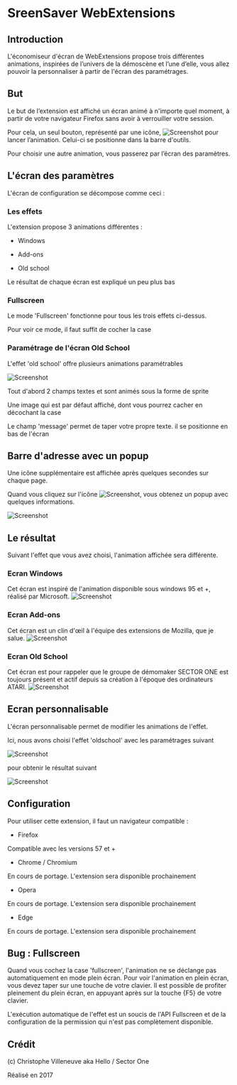 # SreenSaver WebExtensions
## Introduction
L'économiseur d'écran de WebExtensions propose trois différentes animations, inspirées de l’univers de la démoscène et l’une d’elle, vous allez pouvoir la personnaliser à partir de l'écran des paramétrages.


## But
Le but de l’extension est affiché un écran animé à n'importe quel moment, à partir de votre navigateur Firefox sans avoir à verrouiller votre session.

Pour cela, un seul bouton, représenté par une icône, ![Screenshot](screenshots/icon.png "icône pour lancer l'animation") pour lancer l’animation. Celui-ci se positionne dans la barre d'outils.

Pour choisir une autre animation, vous passerez par l’écran des paramètres.


## L'écran des paramètres
L'écran de configuration se décompose comme ceci : 

### Les effets

L'extension propose 3 animations différentes : 

* Windows 

* Add-ons

* Old school

Le résultat de chaque écran est expliqué un peu plus bas

 
### Fullscreen
Le mode 'Fullscreen' fonctionne pour tous les trois effets ci-dessus. 

Pour voir ce mode, il faut suffit de cocher la case


### Paramétrage de l'écran Old School

L'effet 'old school' offre plusieurs animations paramétrables

![Screenshot](screenshots/settings.png "Settings")

Tout d'abord 2 champs textes et sont animés sous la forme de sprite

Une image qui est par défaut affiché, dont vous pourrez cacher en décochant la case

Le champ 'message' permet de taper votre propre texte. il se positionne en bas de l'écran  



## Barre d'adresse avec un popup
Une icône supplémentaire est affichée après quelques secondes sur chaque page.

Quand vous cliquez sur l'icône ![Screenshot](screenshots/icon2.png "icône pour accéder aux paramétrages"), vous obtenez un popup  avec quelques informations.   

![Screenshot](screenshots/about.png "About")


## Le résultat

Suivant l'effet que vous avez choisi, l'animation affichée sera différente.

### Ecran Windows

Cet écran est inspiré de l'animation disponible sous windows 95 et +, réalisé par Microsoft.
![Screenshot](screenshots/windows.png "ScreenSaver webExtensions : effect Windows")

### Ecran Add-ons
Cet écran est un clin d'œil à l'équipe des extensions de Mozilla, que je salue.
![Screenshot](screenshots/addons.png "ScreenSaver webExtensions : effect Addons")

### Ecran Old School
Cet écran est pour rappeler que le groupe de démomaker SECTOR ONE est toujours présent et actif depuis sa création à l'époque des ordinateurs ATARI. 
![Screenshot](screenshots/oldschool.png "ScreenSaver webExtensions : effect Oldschool")


## Ecran personnalisable

L'écran personnalisable permet de modifier les animations de l'effet. 

Ici, nous avons choisi l'effet 'oldschool' avec les paramétrages suivant 

![Screenshot](screenshots/demo1-setting.png "Ecran de configuration personnalisé")


pour obtenir le résultat suivant

![Screenshot](screenshots/demo1.png "exemple ScreenSaver webExtensions personnalisé")



## Configuration
Pour utiliser cette extension, il faut un navigateur compatible : 

* Firefox 

Compatible avec les versions 57 et +

* Chrome / Chromium

En cours de portage. L'extension sera disponible prochainement

* Opera

En cours de portage. L'extension sera disponible prochainement

* Edge 

En cours de portage. L'extension sera disponible prochainement


## Bug : Fullscreen

Quand vous cochez la case 'fullscreen', l'animation ne se déclange pas automatiquement en mode plein écran. Pour voir l'animation en plein écran, vous devez taper sur une touche de votre clavier. Il est possible de profiter pleinement du plein écran, en appuyant après sur la touche {F5} de votre clavier.

L'exécution automatique de l'effet est un soucis de l'API Fullscreen et de la configuration de la permission qui n'est pas complètement disponible.


## Crédit
(c) Christophe Villeneuve aka Hello / Sector One

Réalisé en 2017




